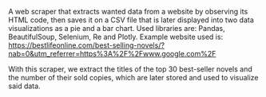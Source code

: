A web scraper that extracts wanted data from a website by observing its HTML code, then saves it on a CSV file that is 
later displayed into two data visualizations as a pie and a bar chart. Used libraries are: Pandas, BeautifulSoup, 
Selenium, Re and Plotly. Example website used is: https://bestlifeonline.com/best-selling-novels/?nab=0&utm_referrer=https%3A%2F%2Fwww.google.com%2F

With this scraper, we extract the titles of the top 30 best-seller novels and the number of their sold copies, which are
later stored and used to visualize said data.